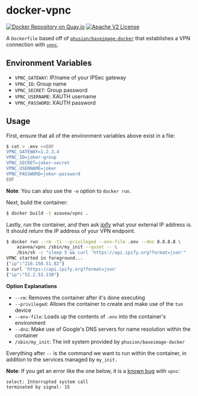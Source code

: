 # docker-vpnc

[![Docker Repository on Quay.io](https://quay.io/repository/azavea/vpnc/status "Docker Repository on Quay.io")](https://quay.io/repository/azavea/vpnc)
[![Apache V2 License](http://img.shields.io/badge/license-Apache%20V2-blue.svg)](https://github.com/hectcastro/docker-sneaker/blob/develop/LICENSE)

A `Dockerfile` based off of [`phusion/baseimage-docker`](https://github.com/phusion/baseimage-docker) that establishes a VPN connection with [`vpnc`](https://www.unix-ag.uni-kl.de/~massar/vpnc/).

## Environment Variables

- `VPNC_GATEWAY`: IP/name of your IPSec gateway
- `VPNC_ID`: Group name
- `VPNC_SECRET`: Group password
- `VPNC_USERNAME`: XAUTH username
- `VPNC_PASSWORD`: XAUTH password

## Usage

First, ensure that all of the environment variables above exist in a file:

```bash
$ cat > .env <<EOF
VPNC_GATEWAY=1.2.3.4
VPNC_ID=joker-group
VPNC_SECRET=joker-secret
VPNC_USERNAME=joker
VPNC_PASSWORD=joker-password
EOF
```

**Note**: You can also use the `-e` option to `docker run`.

Next, build the container:

```bash
$ docker build -t azavea/vpnc .
```

Lastly, run the container, and then ask [ipify](https://www.ipify.org/) what your external IP address is. It should return the IP address of your VPN endpoint.

```bash
$ docker run --rm -ti --privileged --env-file .env --dns 8.8.8.8 \
    azavea/vpnc /sbin/my_init --quiet -- \
    /bin/sh -c "sleep 5 && curl 'https://api.ipify.org?format=json'"
VPNC started in foreground...
{"ip":"216.158.51.82"}
$ curl 'https://api.ipify.org?format=json'
{"ip":"52.2.53.130"}
```

**Option Explanations**

- `--rm`: Removes the container after it's done executing
- `--privileged`: Allows the container to create and make use of the `tun` device
- `--env-file`: Loads up the contents of `.env` into the container's environment
- `--dns`: Make use of Google's DNS servers for name resolution within the container
- `/sbin/my_init`: The init system provided by `phusion/baseimage-docker`

Everything after `--` is the command we want to run within the container, in addition to the services managed by `my_init.`

**Note**: If you get an error like the one below, it is a [known bug](https://bugs.launchpad.net/ubuntu/+source/vpnc/+bug/228365) with `vpnc`:

```
select: Interrupted system call
terminated by signal: 15
```
